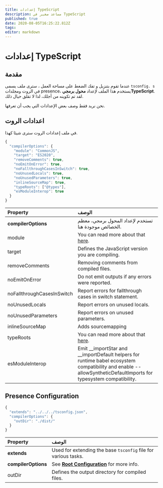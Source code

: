 ```yaml
---
title: إعدادات TypeScript
description: مساعد صغير في TypeScript
published: true
date: 2020-08-05T16:25:22.812Z
tags:
editor: markdown
---
```


# إعدادات TypeScript

## مقدمة

عندما تقوم بتنزيل و تفك الضغط على مساحة العمل ، سترى ملف يسمى `tsconfig. s` في الروت ومجلدات presence، يستخدم هذا الملف لإعداد **محول برمجيTypeScript**. لقد تم تكوينه من أجلك، لذا لا تقلق حيال ذلك.

نحن نريد فقط وصف بعض الإعدادات التي يجب أن تعرفها.

## اعدادات الروت

في ملف إعدادات الروت سترى شيئا كهذا.

```javascript
{
  "compilerOptions": {
    "module": "CommonJS",
    "target": "ES2020",
    "removeComments": true,
    "noEmitOnError": true,
    "noFallthroughCasesInSwitch": true,
    "noUnusedLocals": true,
    "noUnusedParameters": true,
    "inlineSourceMap": true,
    "typeRoots": ["@types"],
    "esModuleInterop": true
  }
}
```

| Property                   | الوصف                                                                                                                                                               |
|:-------------------------- |:------------------------------------------------------------------------------------------------------------------------------------------------------------------- |
| **compilerOptions**        | تستخدم لإعداد المحول برمجي، معظم الخصائص موجودة هنا.                                                                                                                |
| module                     | You can read more about that [here](https://www.typescriptlang.org/docs/handbook/modules.html).                                                                     |
| target                     | Defines the JavaScript version you are compiling.                                                                                                                   |
| removeComments             | Removing comments from compiled files.                                                                                                                              |
| noEmitOnError              | Do not emit outputs if any errors were reported.                                                                                                                    |
| noFallthroughCasesInSwitch | Report errors for fallthrough cases in switch statement.                                                                                                            |
| noUnusedLocals             | Report errors on unused locals.                                                                                                                                     |
| noUnusedParameters         | Report errors on unused parameters.                                                                                                                                 |
| inlineSourceMap            | Adds sourcemapping                                                                                                                                                  |
| typeRoots                  | You can read more about that [here](https://www.typescriptlang.org/docs/handbook/tsconfig-json.html#types-typeroots-and-types).                                     |
| esModuleInterop            | Emit __importStar and __importDefault helpers for runtime babel ecosystem compatibility and enable --allowSyntheticDefaultImports for typesystem compatibility. |

## Presence Configuration

```javascript
{
  "extends": "../../../tsconfig.json",
  "compilerOptions": {
    "outDir": "./dist/"
  }
}
```

| Property            | الوصف                                                                                  |
|:------------------- |:-------------------------------------------------------------------------------------- |
| **extends**         | Used for extending the base `tsconfig` file for various tasks.                         |
| **compilerOptions** | See [**Root Configuration**](/dev/presence/tsconfig#root-configuration) for more info. |
| outDir              | Defines the output directory for compiled files.                                       |
